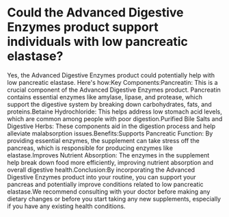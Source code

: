 # Could the Advanced Digestive Enzymes product support individuals with low pancreatic elastase?

Yes, the Advanced Digestive Enzymes product could potentially help with low pancreatic elastase. Here's how:Key Components:Pancreatin: This is a crucial component of the Advanced Digestive Enzymes product. Pancreatin contains essential enzymes like amylase, lipase, and protease, which support the digestive system by breaking down carbohydrates, fats, and proteins.Betaine Hydrochloride: This helps address low stomach acid levels, which are common among people with poor digestion.Purified Bile Salts and Digestive Herbs: These components aid in the digestion process and help alleviate malabsorption issues.Benefits:Supports Pancreatic Function: By providing essential enzymes, the supplement can take stress off the pancreas, which is responsible for producing enzymes like elastase.Improves Nutrient Absorption: The enzymes in the supplement help break down food more efficiently, improving nutrient absorption and overall digestive health.Conclusion:By incorporating the Advanced Digestive Enzymes product into your routine, you can support your pancreas and potentially improve conditions related to low pancreatic elastase.We recommend consulting with your doctor before making any dietary changes or before you start taking any new supplements, especially if you have any existing health conditions.